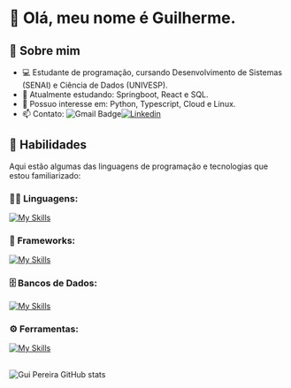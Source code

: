 # 👋 Olá, meu nome é Guilherme.

## 🙋 Sobre mim

- 💻 Estudante de programação, cursando Desenvolvimento de Sistemas (SENAI) e Ciência de Dados (UNIVESP).
- 🌱 Atualmente estudando: Springboot, React e SQL.
- 👀 Possuo interesse em: Python, Typescript, Cloud e Linux.
- 📫 Contato: ![Gmail Badge](https://img.shields.io/badge/-Email-006bed?style=flat-square&logo=Gmail&logoColor=white&link=mailto:gpereira383@gmail.com)[![Linkedin](https://img.shields.io/badge/-LinkedIn-blue?style=flat-square&logo=Linkedin&logoColor=white&link=https://www.linkedin.com/in/gpereirarosa/)](https://www.linkedin.com/in/gpereirarosa/)

## 🚀 Habilidades

Aqui estão algumas das linguagens de programação e tecnologias que estou familiarizado:

### 👨‍💻 Linguagens:

[![My Skills](https://skillicons.dev/icons?i=java,javascript)](https://skillicons.dev)

### 🧰 Frameworks:

[![My Skills](https://skillicons.dev/icons?i=react,spring,nodejs)](https://skillicons.dev)

### 🗄️ Bancos de Dados:

[![My Skills](https://skillicons.dev/icons?i=mysql,postgres)](https://skillicons.dev)

### ⚙️ Ferramentas:

[![My Skills](https://skillicons.dev/icons?i=git,github,visualstudio,eclipse,idea)](https://skillicons.dev)<br><br>

![Gui Pereira GitHub stats](https://github-readme-stats.vercel.app/api?username=guipereirar&show_icons=true&theme=dark)
